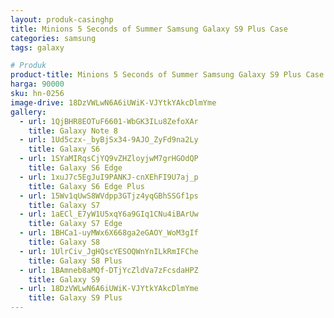 ```yaml
---
layout: produk-casinghp
title: Minions 5 Seconds of Summer Samsung Galaxy S9 Plus Case
categories: samsung
tags: galaxy

# Produk
product-title: Minions 5 Seconds of Summer Samsung Galaxy S9 Plus Case
harga: 90000
sku: hn-0256
image-drive: 18DzVWLwN6A6iUWiK-VJYtkYAkcDlmYme
gallery:
  - url: 1QjBHR8EOTuF6601-WbGK3ILu8ZefoXAr
    title: Galaxy Note 8
  - url: 1Ud5czx-_byBjSx34-9AJO_ZyFd9na2Ly
    title: Galaxy S6
  - url: 1SYaMIRqsCjYQ9vZHZloyjwM7grHGOdQP
    title: Galaxy S6 Edge
  - url: 1xuJ7c5EgJuI9PANKJ-cnXEhFI9U7aj_p
    title: Galaxy S6 Edge Plus
  - url: 15Wv1qUwS8WVdpp3GTjz4yqGBhSSGf1ps
    title: Galaxy S7
  - url: 1aECl_E7yW1U5xqY6a9GIq1CNu4iBArUw
    title: Galaxy S7 Edge
  - url: 1BHCa1-uyMWx6X668ga2eGAOY_WoM3gIf
    title: Galaxy S8
  - url: 1UlrCiv_JgHQscYESOQWnYnILkRmIFChe
    title: Galaxy S8 Plus
  - url: 1BAmneb8aMQf-DTjYcZldVa7zFcsdaHPZ
    title: Galaxy S9
  - url: 18DzVWLwN6A6iUWiK-VJYtkYAkcDlmYme
    title: Galaxy S9 Plus
---
```

